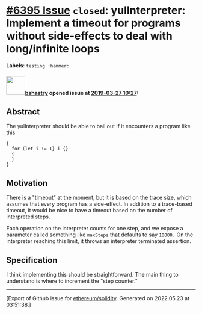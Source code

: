 # [\#6395 Issue](https://github.com/ethereum/solidity/issues/6395) `closed`: yulInterpreter: Implement a timeout for programs without side-effects to deal with long/infinite loops
**Labels**: `testing :hammer:`


#### <img src="https://avatars.githubusercontent.com/u/2388185?v=4" width="50">[bshastry](https://github.com/bshastry) opened issue at [2019-03-27 10:27](https://github.com/ethereum/solidity/issues/6395):

## Abstract

The yulInterpreter should be able to bail out if it encounters a program like this

```
{
  for (let i := 1} i {}
  {
  } 
}
```

## Motivation

There is a "timeout" at the moment, but it is based on the trace size, which assumes that every program has a side-effect. In addition to a trace-based timeout, it would be nice to have a timeout based on the number of interpreted steps. 

Each operation on the interpreter counts for one step, and we expose a parameter called something like `maxSteps` that defaults to say `10000.` On the interpreter reaching this limit, it throws an interpreter terminated assertion.

## Specification

I think implementing this should be straightforward. The main thing to understand is where to increment the "step counter."




-------------------------------------------------------------------------------



[Export of Github issue for [ethereum/solidity](https://github.com/ethereum/solidity). Generated on 2022.05.23 at 03:51:38.]
